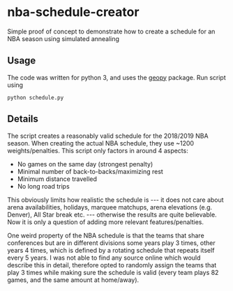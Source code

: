 # nba-schedule-creator
Simple proof of concept to demonstrate how to create a schedule for an NBA season using simulated annealing

## Usage
The code was written for python 3, and uses the [geopy](https://github.com/geopy/geopy) package. Run script using
```
python schedule.py
```

## Details
The script creates a reasonably valid schedule for the 2018/2019 NBA season. When creating the actual NBA schedule, they use ~1200 weights/penalties. This script only factors in around 4 aspects: 
- No games on the same day (strongest penalty)
- Minimal number of back-to-backs/maximizing rest
- Minimum distance travelled
- No long road trips

This obviously limits how realistic the schedule is --- it does not care about arena availabilities, holidays, marquee matchups, arena elevations (e.g. Denver), All Star break etc. --- otherwise the results are quite believable. Now it is only a question of adding more relevant features/penalties.

One weird property of the NBA schedule is that the teams that share conferences but are in different divisions some years play 3 times, other years 4 times, which is defined by a rotating schedule that repeats itself every 5 years. I was not able to find any source online which would describe this in detail, therefore opted to randomly assign the teams that play 3 times while making sure the schedule is valid (every team plays 82 games, and the same amount at home/away). 
